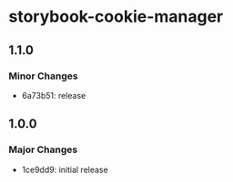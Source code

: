 # storybook-cookie-manager

## 1.1.0

### Minor Changes

- 6a73b51: release

## 1.0.0

### Major Changes

- 1ce9dd9: initial release
